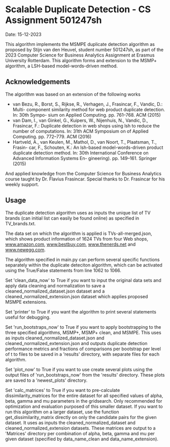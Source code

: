 
# Scalable Duplicate Detection - CS Assignment 501247sh

Date: 15-12-2023

This algorithm implements the MSMPE duplicate detection algorithm as proposed by Stijn van den Heuvel, student number 501247sh, as part of the 2023 Computer Science for Business Analytics Assignment at Erasmus University Rotterdam. This algorithm forms and extension to the MSMP+ algorithm, a LSH-based model-words-driven method. 


## Acknowledgements
The algorithm was based on an extension of the following works
 - van Bezu, R., Borst, S., Rijkse, R., Verhagen, J., Frasincar, F., Vandic, D.: Multi- component similarity method for web product duplicate detection. In: 30th Sympo- sium on Applied Computing. pp. 761–768. ACM (2015)
 - van Dam, I., van Ginkel, G., Kuipers, W., Nijenhuis, N., Vandic, D., Frasincar, F.: Duplicate detection in web shops using lsh to reduce the number of computations. In: 31th ACM Symposium on of Applied Computing. pp. 772–779. ACM (2016)
 - Hartveld, A., van Keulen, M., Mathol, D., van Noort, T., Plaatsman, T., Frasin- car, F., Schouten, K.: An lsh-based model-words-driven product duplicate detection method. In: 30th International Conference on Advanced Information Systems En- gineering). pp. 149–161. Springer (2015)

And applied knowledge from the Computer Science for Business Analytics course taught by Dr. Flavius Frasincar. Special thanks to Dr. Frasincar for his weekly support. 


## Usage

The duplicate detection algorithm uses as inputs the unique list of TV brands (can initial list can easily be found online) as specified in TV_brands.txt. 

The data set on which the algorithm is applied is TVs-all-merged.json, which shows product information of 1624 TVs from four Web shops, www.amazon.com, www.bestbuy.com, www.thenerds.net and www.newegg.com.

The algorithm specified in main.py can perform several specific functions separately within the duplicate deteciton algorithm, which can be activated using the True/False statements from line 1062 to 1066.

Set 'clean_data_now' to True if you want to input the original data sets and apply data cleaning and normalization to save a cleaned_normalized_dataset.json dataset and a cleaned_normalized_extension.json dataset which applies proposed MSMPE extensions. 

Set 'printer' to True if you want the algorithm to print several statements useful for debugging. 

Set 'run_bootstraps_now' to True if you want to apply bootstrapping to the three specified algorithms, MSMP+, MSMP+ clean, and MSMPE. This uses as inputs cleaned_normalized_dataset.json and cleaned_normalized_extension.json and outputs duplicate detection performance metrics and fractions of comparisons per bootstrap per level of t to files to be saved in a 'results' directory, with separate files for each algorithm.

Set 'plot_now' to True if you want to use create several plots using the output files of 'run_bootstraps_now' from the 'results' directory. These plots are saved to a 'newest_plots' directory. 

Set 'calc_matrices' to True if you want to pre-calculate dissimilarity_matrices for the entire dataset for all specified values of alpha, beta, gamma and mu parameters in the gridsearch. Only recommended for optimization and evaluation purposed of this smaller dataset. If you want to run this algorithm on a larger dataset, use the function get_dissimilarity_matrix directly on only the candidate pairs for the given dataset. It uses as inputs the cleaned_normalized_dataset and cleaned_normalized_extension datasets. These matrices are output to a 'Matrices' directory per combination of alpha, beta, gamma and mu per given dataset (specified by data_name_clean and data_name_extension). 
```

